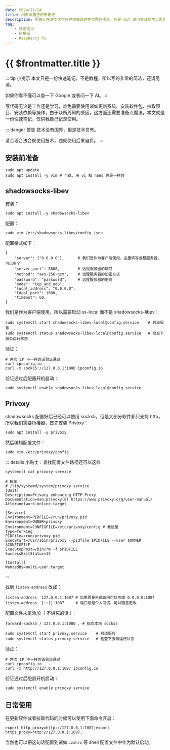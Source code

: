 ```yaml
---
date: 2024/11/24
title: 树莓派魔法使用笔记
description: 尽管存在清华大学软件镜像站这样优秀的项目，但是 Git 访问等其他常见需求还需要自行解决
tag:
    - 快速笔记
    - 树莓派
    - Raspberry Pi
---
```


# {{ $frontmatter.title }}

::: tip 小提示
本文只是一份快速笔记，不是教程，所以写的非常的简洁，还请见谅。

如果你看不懂可以查一下 Google 或者问一下 AI。
:::

写代码无论是工作还是学习，难免需要使用诸如更新系统、安装软件包、拉取项目、安装依赖等操作，由于众所周知的原因，这方面还需要准备点魔法，本文就是一份快速笔记，仅供我自己记录使用。

::: danger 警告
技术没有国界，但是技术员有。

请合理合法合规使用技术，违规使用后果自负。
:::

## 安装前准备

```shell
sudo apt update
sudo apt install -y vim # 可选，用 vi 和 nano 也是一样的
```

## shadowsocks-libev

安装：

``` shell
sudo apt install -y shadowsocks-libev
```

配置：

``` shell
sudo vim /etc/shadowsocks-libev/config.json
```

配置格式如下：

``` shell
{
    "server": ["0.0.0.0"],      # 我们是作为客户端使用，这里填写远程服务器，可以多个
    "server_port": 8888,        # 远程服务器的端口
    "method": "aes-256-gcm",    # 远程服务器的加密方式
    "password": "password",     # 远程服务器的密码
    "mode": "tcp_and_udp",
    "local_address": "0.0.0.0",
    "local_port": 1080,
    "timeout": 60,
}
```

我们是作为客户端使用，所以需要启动 ss-local 而不是 shadowsocks-libev：

``` shell
sudo systemctl start shadowsocks-libev-local@config.service    # 启动服务
sudo systemctl status shadowsocks-libev-local@config.service   # 检查下服务运行状态
```

验证：

``` shell
# 两次 IP 不一样的话验证通过
curl ipconfig.io
curl -x socks5://127.0.0.1:1080 ipconfig.io
```

验证通过后配置开机启动：

``` shell
sudo systemctl enable shadowsocks-libev-local@config.service
```

## Privoxy

shadowsocks 配置好后已经可以使用 socks5，但是大部分软件都只支持 http，所以我们需要桥接器，首先安装 Privoxy：

``` shell
sudo apt install -y privoxy
```

然后编辑配置文件：

``` shell
sudo vim /etc/privoxy/config
```

::: details 小贴士：查找配置文件路径还可以这样
``` shell
systemctl cat privoxy.service

# 输出
# /lib/systemd/system/privoxy.service
[Unit]
Description=Privacy enhancing HTTP Proxy
Documentation=man:privoxy(8) https://www.privoxy.org/user-manual/
After=network-online.target

[Service]
Environment=PIDFILE=/run/privoxy.pid
Environment=OWNER=privoxy
Environment=CONFIGFILE=/etc/privoxy/config # 看这里
Type=forking
PIDFile=/run/privoxy.pid
ExecStart=/usr/sbin/privoxy --pidfile $PIDFILE --user $OWNER $CONFIGFILE
ExecStopPost=/bin/rm -f $PIDFILE
SuccessExitStatus=15

[Install]
WantedBy=multi-user.target
```
:::

找到 ``listen-address`` 改成：

``` shell
listen-address  127.0.0.1:1087 # 如果需要外部访问可以写成 0.0.0.0:1087
listen-address  [::1]:1087     # 端口号是个人习惯，可以随意更改
```

配置文件末尾添加（ 不讲究的话 ）：

``` shell
forward-socks5 / 127.0.0.1:1080 . # 指向本地 socks5
```

``` shell
sudo systemctl start privoxy.service    # 启动服务
sudo systemctl status privoxy.service   # 检查下服务运行状态
```

验证：

``` shell
# 两次 IP 不一样的话验证通过
curl ipconfig.io
curl -x http://127.0.0.1:1087 ipconfig.io
```

验证通过后配置开机启动：

``` shell
sudo systemctl enable privoxy.service
```

## 日常使用

在更新软件或者拉取代码的时候可以使用下面命令开启：

``` shell
export http_proxy=http://127.0.0.1:1087;export https_proxy=http://127.0.0.1:1087;
```

当然也可以把这句话配置到诸如 ``.zshrc`` 等 shell 配置文件中作为默认启动。
